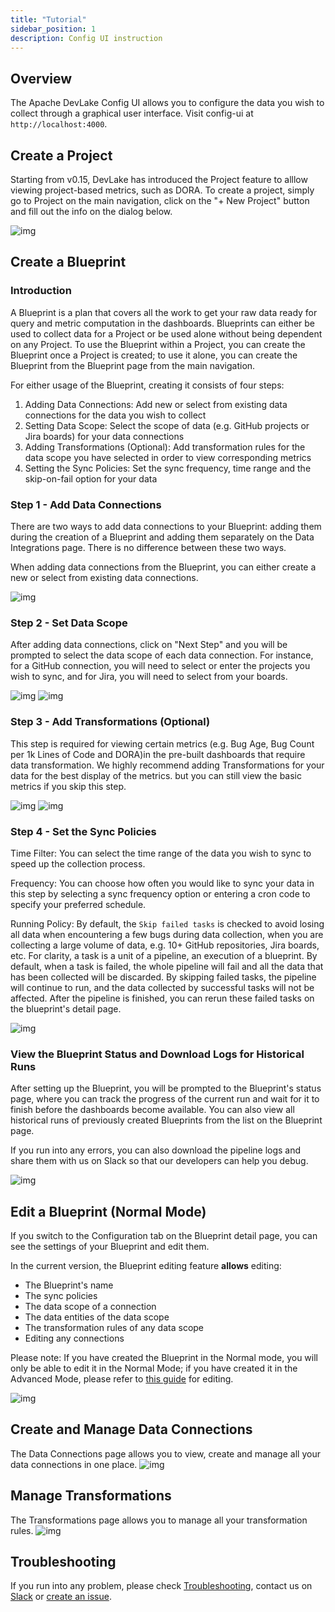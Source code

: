 ```yaml
---
title: "Tutorial"
sidebar_position: 1
description: Config UI instruction
---
```


## Overview
The Apache DevLake Config UI allows you to configure the data you wish to collect through a graphical user interface. Visit config-ui at `http://localhost:4000`.

## Create a Project
Starting from v0.15, DevLake has introduced the Project feature to alllow viewing project-based metrics, such as DORA. To create a project, simply go to Project on the main navigation, click on the "+ New Project" button and fill out the info on the dialog below.

![img](/img/ConfigUI/BlueprintCreation-v0.15/project.png)

## Create a Blueprint

### Introduction
A Blueprint is a plan that covers all the work to get your raw data ready for query and metric computation in the dashboards. Blueprints can either be used to collect data for a Project or be used alone without being dependent on any Project. To use the Blueprint within a Project, you can create the Blueprint once a Project is created; to use it alone, you can create the Blueprint from the Blueprint page from the main navigation. 

For either usage of the Blueprint, creating it consists of four steps:

1. Adding Data Connections: Add new or select from existing data connections for the data you wish to collect
2. Setting Data Scope: Select the scope of data (e.g. GitHub projects or Jira boards) for your data connections
3. Adding Transformations (Optional): Add transformation rules for the data scope you have selected in order to view corresponding metrics
4. Setting the Sync Policies: Set the sync frequency, time range and the skip-on-fail option for your data

### Step 1 - Add Data Connections
There are two ways to add data connections to your Blueprint: adding them during the creation of a Blueprint and adding them separately on the Data Integrations page. There is no difference between these two ways.

When adding data connections from the Blueprint, you can either create a new or select from existing data connections. 

![img](/img/ConfigUI/BlueprintCreation-v0.15/step1.png)

### Step 2 - Set Data Scope
After adding data connections, click on "Next Step" and you will be prompted to select the data scope of each data connection. For instance, for a GitHub connection, you will need to select or enter the projects you wish to sync, and for Jira, you will need to select from your boards.

![img](/img/ConfigUI/BlueprintCreation-v0.15/step2-1.png)
![img](/img/ConfigUI/BlueprintCreation-v0.15/step2-2.png)

### Step 3 - Add Transformations (Optional)
This step is required for viewing certain metrics (e.g. Bug Age, Bug Count per 1k Lines of Code and DORA)in the pre-built dashboards that require data transformation. We highly recommend adding Transformations for your data for the best display of the metrics. but you can still view the basic metrics if you skip this step. 

![img](/img/ConfigUI/BlueprintCreation-v0.15/step3-1.png)
![img](/img/ConfigUI/BlueprintCreation-v0.15/step3-2.png)

### Step 4 - Set the Sync Policies
Time Filter: You can select the time range of the data you wish to sync to speed up the collection process.

Frequency: You can choose how often you would like to sync your data in this step by selecting a sync frequency option or entering a cron code to specify your preferred schedule. 

Running Policy: By default, the `Skip failed tasks` is checked to avoid losing all data when encountering a few bugs during data collection, when you are collecting a large volume of data, e.g. 10+ GitHub repositories, Jira boards, etc. For clarity, a task is a unit of a pipeline, an execution of a blueprint. By default, when a task is failed, the whole pipeline will fail and all the data that has been collected will be discarded. By skipping failed tasks, the pipeline will continue to run, and the data collected by successful tasks will not be affected. After the pipeline is finished, you can rerun these failed tasks on the blueprint's detail page.

![img](/img/ConfigUI/BlueprintCreation-v0.15/step4.png)

### View the Blueprint Status and Download Logs for Historical Runs
After setting up the Blueprint, you will be prompted to the Blueprint's status page, where you can track the progress of the current run and wait for it to finish before the dashboards become available. You can also view all historical runs of previously created Blueprints from the list on the Blueprint page.

If you run into any errors, you can also download the pipeline logs and share them with us on Slack so that our developers can help you debug.

![img](/img/ConfigUI/BlueprintEditing/blueprint-edit3.png)

## Edit a Blueprint (Normal Mode)
If you switch to the Configuration tab on the Blueprint detail page, you can see the settings of your Blueprint and edit them.

In the current version, the Blueprint editing feature **allows** editing:
- The Blueprint's name
- The sync policies
- The data scope of a connection
- The data entities of the data scope
- The transformation rules of any data scope
- Editing any connections

Please note: 
If you have created the Blueprint in the Normal mode, you will only be able to edit it in the Normal Mode; if you have created it in the Advanced Mode, please refer to [this guide](AdvancedMode.md#editing-a-blueprint-advanced-mode) for editing.

![img](/img/ConfigUI/BlueprintEditing/blueprint-edit1.png)

## Create and Manage Data Connections

The Data Connections page allows you to view, create and manage all your data connections in one place.
![img](/img/ConfigUI/BlueprintCreation-v0.15/connections.png)

## Manage Transformations
The Transformations page allows you to manage all your transformation rules.
![img](/img/ConfigUI/BlueprintCreation-v0.15/transformations.png)


## Troubleshooting

If you run into any problem, please check [Troubleshooting](/Troubleshooting/Configuration.md), contact us on [Slack](https://join.slack.com/t/devlake-io/shared_invite/zt-17b6vuvps-x98pqseoUagM7EAmKC82xQ) or [create an issue](https://github.com/apache/incubator-devlake/issues).
